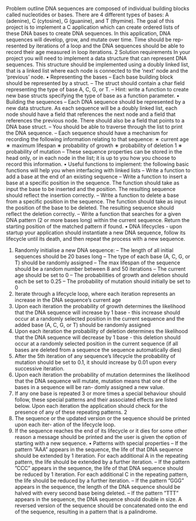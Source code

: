 Problem outline
DNA sequences are composed of individual building blocks called nucleotides or bases. There are
4 different types of bases: A (adenine), C (cytosine), G (guanine), and T (thymine). The goal of
this project is to implement a C application which can create ordered lists of these DNA bases to
create DNA sequences.
In this application, DNA sequences will develop, grow, and mutate over time. Time should be rep-
resented by iterations of a loop and the DNA sequences should be able to record their age measured
in loop iterations.
2 Solution requirements
In your project you will need to implement a data structure that can represent DNA sequences.
This structure should be implemented using a doubly linked list, that is a linked list where each
node is connected to the ’next’ node and the ’previous’ node.
• Representing the bases
– Each base building block should be represented by a struct.
– The struct should contain a char field representing the type of base A, C, G, or T.
– Hint: write a function to create new base structs specifying the type of base as a function
parameter.
• Building the sequences
– Each DNA sequence should be represented by a new data structure. As each sequence
will be a doubly linked list, each node should have a field that references the next node
and a field that references the previous node. There should also be a field that points
to a DNA base struct.
– You should be able to traverse through the list to print the DNA sequence.
– Each sequence should have a mechanism for recording the following information relating
to that sequence:
∗ current age
∗ maximum lifespan
∗ probability of growth
∗ probability of deletion
1
∗ probability of mutation
– These sequence properties can be stored in the head only, or in each node in the list; it
is up to you how you choose to record this information.
• Useful functions to implement: the following basic functions will help you when interfacing
with linked lists
– Write a function to add a base at the end of an existing sequence
– Write a function to insert a base at a specific position in the sequence. The function
should take as input the base to be inserted and the position. The resulting sequence
should reflect the insertion correctly.
– Write a function to delete a base from a specific position in the sequence. The function
should take as input the position of the base to be deleted. The resulting sequence
should reflect the deletion correctly.
– Write a function that searches for a given DNA pattern (2 or more bases long) within
the current sequence. Return the starting position of the matched pattern if found.
• DNA lifecycles - upon startup your application should instantiate a new DNA sequence, follow
its lifecycle until its death, and then repeat the process with a new sequence.
1. Randomly initialise a new DNA sequence:
– The length of all initial sequences should be 20 bases long
– The type of each base (A, C, G, or T) should be randomly assigned
– The max lifespan of the sequence should be a random number between 8 and 50
iterations
– The current age should be set to 0
– The probabilities of growth and deletion should each be set to 0.25
– The probability of mutation should initially be set to 0
2. Iterate through a lifecycle loop, where each iteration represents an increase in the DNA
sequence’s current age
3. Upon each iteration the probability of growth determines the likelihood that the DNA
sequence will increase by 1 base - this increase should occur at a randomly selected
position in the current sequence and the added base (A, C, G, or T) should be randomly
assigned
4. Upon each iteration the probability of deletion determines the likelihood that the DNA
sequence will decrease by 1 base - this deletion should occur at a randomly selected
position in the current sequence (if all bases are deleted from a sequence the sequence
automatically dies)
5. After the 5th iteration of any sequence’s lifecycle the probability of mutation should be
set to 0.1, it should increase by 0.01 upon every successive iteration.
6. Upon each iteration the probability of mutation determines the likelihood that the DNA
sequence will mutate, mutation means that one of the bases in a sequence will be ran-
domly assigned a new value.
7. If any one base is repeated 3 or more times a special behaviour should follow, these
special patterns and their associated effects are listed below. Upon each iteration the
application should check for the presence of any of these repeating patterns.
2
8. The sequence or the updated version or the sequence should be printed upon each iter-
ation of the lifecycle loop.
9. If the sequence reaches the end of its lifecycle or it dies for some other reason a message
should be printed and the user is given the option of starting with a new sequence.
• Patterns with special properties
– If the pattern ”AAA” appears in the sequence, the life of that DNA sequence should be
extended by 1 iteration. For each additional A in the repeating pattern, the life should
be extended by a further iteration.
– If the pattern ”CCC” appears in the sequence, the life of that DNA sequence should be
reduced by 1 iteration. For each additional C in the repeating pattern, the life should
be reduced by a further iteration.
– If the pattern ”GGG” appears in the sequence, the length of the DNA sequence should
be halved with every second base being deleted.
– If the pattern ”TTT” appears in the sequence, the DNA sequence should double in size.
A reversed version of the sequence should be concatenated onto the end of the sequence,
resulting in a pattern that is a palindrome.
